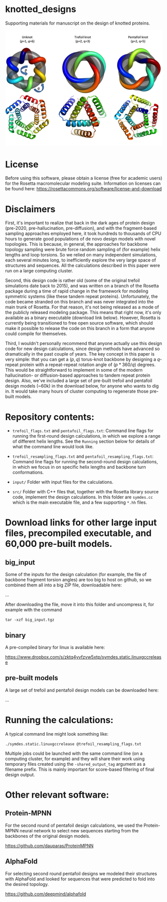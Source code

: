 # knotted_designs

Supporting materials for manuscript on the design of knotted proteins.

![donuts](_img/Slide1.png)

# License

Before using this software, please obtain a license (free for academic users)
for the Rosetta macromolecular modeling suite. Information on licenses can be
found here: https://rosettacommons.org/software/license-and-download

# Disclaimers

First, it's important to realize that back in the dark ages of protein design
(pre-2020, pre-hallucination, pre-diffusion), and with the fragment-based
sampling approaches employed here, it took hundreds to thousands of CPU hours
to generate good populations of de novo design models with novel topologies.
This is because, in general, the approaches for backbone topology sampling
were brute force random sampling of (for example) helix lengths and
loop torsions. So we relied on
many independent simulations, each several minutes long, to inefficiently explore
the very large space of structures and sequences. All the calculations described
in this paper were run on a large computing cluster.

Second, this design code is rather old (some of the original trefoil simulations date
back to 2015), and was written on a branch of the Rosetta package during a time
of rapid change in the framework for modeling symmetric systems (like these
tandem repeat proteins). Unfortunately, the code became stranded on this branch
and was never integrated into the main trunk of Rosetta. For that reason, it's not
being released as a mode of the publicly released modeling package. This means that
right now, it's only available as a binary executable (download link below).
However, Rosetta is currently being transitioned to free open source software, which
should make it possible to release the code on this branch in a form that
anyone could compile for themselves.

Third, I wouldn't personally recommend that anyone actually use this design code for
new design calculations, since design methods have advanced so dramatically in the
past couple of years. The key concept in this paper is very simple: that you can
get a $(p,q)$ torus-knot backbone by designing a $q$-repeat protein with
a repeat-repeat rotation angle of $(p * 360/ q)$ degrees.
This would be straightforward to
implement in some of the modern hallucination- or diffusion-based approaches to
tandem repeat protein design. Also, we've included a large set of
pre-built trefoil and pentafoil design models (~60k) in the download below,
for anyone who wants to dig in. It would take many hours of cluster computing
to regenerate those pre-built models.

# Repository contents:

* `trefoil_flags.txt` and `pentafoil_flags.txt`:
Command line flags for running the first-round design calculations,
in which we explore a range of different helix lengths.
See the `Running` section below for details of what
the command line would look like.

* `trefoil_resampling_flags.txt` and `pentafoil_resampling_flags.txt`:
Command line flags for running the second-round
design calculations, in which we focus in on specific helix lengths and
backbone turn conformations.

* `input/` Folder with input files for the calculations.

* `src/` Folder with C++ files that, together with the Rosetta library
source code, implement the design calculations. In this folder are `symdes.cc`
which is the main executable file, and a few supporting `*.hh` files. 

# Download links for other large input files, precompiled executable, and 60,000 pre-built models.

## big_input

Some of the inputs for the design calculation (for example, the file of
backbone fragment torsion angles) are too big to host on github, so we
combined them all into a big ZIP file, downloadable here:

...

After downloading the file, move it into this folder and uncompress it, for example
with the command

`tar -xzf big_input.tgz`

## binary

A pre-compiled binary for linux is available here:

https://www.dropbox.com/s/zktq4yvfzvw5xtp/symdes.static.linuxgccrelease

## pre-built models

A large set of trefoil and pentafoil design models can be downloaded here:

...


# Running the calculations:

A typical command line might look something like:

`./symdes.static.linuxgccrelease @trefoil_resampling_flags.txt`

Multiple jobs could be launched with the same command line (on a computing cluster,
for example) and they will share their work using temporary files
created using the `-shared_output_tag` argument as a filename prefix.
This is mainly important for score-based filtering of final design output.

# Other relevant software:

## Protein-MPNN
For the second round of pentafoil design calculations, we used the Protein-MPNN
neural network to select new sequences starting from the backbones of the
original design models.

https://github.com/dauparas/ProteinMPNN

## AlphaFold
For selecting second round pentafoil designs we modeled their structures with
AlphaFold and looked for sequences that were predicted to fold into the desired
topology.

https://github.com/deepmind/alphafold



